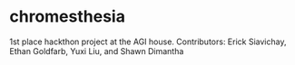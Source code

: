 # chromesthesia
1st place hackthon project at the AGI house. Contributors: Erick Siavichay, Ethan Goldfarb, Yuxi Liu, and Shawn Dimantha
